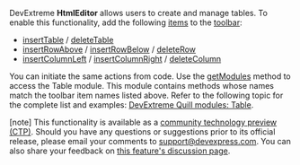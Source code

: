 DevExtreme **HtmlEditor** allows users to create and manage tables. To enable this functionality, add the following [items](/Documentation/ApiReference/UI_Widgets/dxHtmlEditor/Configuration/toolbar/items/) to the [toolbar](/Documentation/ApiReference/UI_Widgets/dxHtmlEditor/Configuration/toolbar/):

- <a href="https://github.com/DevExpress/devextreme-quill/blob/master/docs/modules/table.md#inserttable" target="_blank">insertTable</a> / <a href="https://github.com/DevExpress/devextreme-quill/blob/master/docs/modules/table.md#deletetable" target="_blank">deleteTable</a>
- <a href="https://github.com/DevExpress/devextreme-quill/blob/master/docs/modules/table.md#insertrowabove" target="_blank">insertRowAbove</a> / <a href="https://github.com/DevExpress/devextreme-quill/blob/master/docs/modules/table.md#insertrowbelow" target="_blank">insertRowBelow</a> / <a href="https://github.com/DevExpress/devextreme-quill/blob/master/docs/modules/table.md#deleterow" target="_blank">deleteRow</a>
- <a href="https://github.com/DevExpress/devextreme-quill/blob/master/docs/modules/table.md#insertcolumnleft" target="_blank">insertColumnLeft</a> / <a href="https://github.com/DevExpress/devextreme-quill/blob/master/docs/modules/table.md#insertcolumnright" target="_blank">insertColumnRight</a> / <a href="https://github.com/DevExpress/devextreme-quill/blob/master/docs/modules/table.md#deletecolumn" target="_blank">deleteColumn</a>

You can initiate the same actions from code. Use the [getModules](/Documentation/ApiReference/UI_Widgets/dxHtmlEditor/Methods/#getModulemoduleName) method to access the Table module. This module contains methods whose names match the toolbar item names listed above. Refer to the following topic for the complete list and examples: <a href="https://github.com/DevExpress/devextreme-quill/blob/master/docs/modules/table.md" target="_blank">DevExtreme Quill modules: Table</a>.

[note] This functionality is available as a <a href="https://www.devexpress.com/aboutus/pre-release.xml" target="_blank">community technology preview (CTP)</a>. Should you have any questions or suggestions prior to its official release, please email your comments to <a href="mailto:support@devexpress.com">support@devexpress.com</a>. You can also share your feedback on <a href="https://github.com/DevExpress/devextreme-product/blob/master/Discussion%20Pages/HtmlEditor%20-%20Table%20Support.md" target="_blank">this feature's discussion page</a>.

